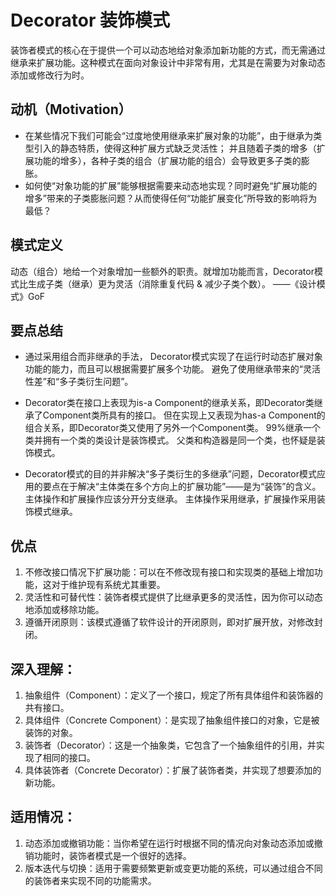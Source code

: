 # Decorator 装饰模式
装饰者模式的核心在于提供一个可以动态地给对象添加新功能的方式，而无需通过继承来扩展功能。这种模式在面向对象设计中非常有用，尤其是在需要为对象动态添加或修改行为时。

## 动机（Motivation）
+ 在某些情况下我们可能会“过度地使用继承来扩展对象的功能”，由于继承为类型引入的静态特质，使得这种扩展方式缺乏灵活性；
并且随着子类的增多（扩展功能的增多），各种子类的组合（扩展功能的组合）会导致更多子类的膨胀。
+ 如何使“对象功能的扩展”能够根据需要来动态地实现？同时避免“扩展功能的增多”带来的子类膨胀问题？从而使得任何“功能扩展变化”所导致的影响将为最低？

## 模式定义
动态（组合）地给一个对象增加一些额外的职责。就增加功能而言，Decorator模式比生成子类（继承）更为灵活（消除重复代码 & 减少子类个数）。
——《设计模式》GoF

## 要点总结
+ 通过采用组合而非继承的手法， Decorator模式实现了在运行时动态扩展对象功能的能力，而且可以根据需要扩展多个功能。
避免了使用继承带来的“灵活性差”和“多子类衍生问题”。

+ Decorator类在接口上表现为is-a Component的继承关系，即Decorator类继承了Component类所具有的接口。
但在实现上又表现为has-a Component的组合关系，即Decorator类又使用了另外一个Component类。
99%继承一个类并拥有一个类的类设计是装饰模式。
父类和构造器是同一个类，也怀疑是装饰模式。

+ Decorator模式的目的并非解决“多子类衍生的多继承”问题，Decorator模式应用的要点在于解决“主体类在多个方向上的扩展功能”——是为“装饰”的含义。
主体操作和扩展操作应该分开分支继承。
主体操作采用继承，扩展操作采用装饰模式继承。

## 优点
1. 不修改接口情况下扩展功能：可以在不修改现有接口和实现类的基础上增加功能，这对于维护现有系统尤其重要。
2. 灵活性和可替代性：装饰者模式提供了比继承更多的灵活性，因为你可以动态地添加或移除功能。
3. 遵循开闭原则：该模式遵循了软件设计的开闭原则，即对扩展开放，对修改封闭。

## 深入理解：
1. 抽象组件（Component）：定义了一个接口，规定了所有具体组件和装饰器的共有接口。
2. 具体组件（Concrete Component）：是实现了抽象组件接口的对象，它是被装饰的对象。
3. 装饰者（Decorator）：这是一个抽象类，它包含了一个抽象组件的引用，并实现了相同的接口。
4. 具体装饰者（Concrete Decorator）：扩展了装饰者类，并实现了想要添加的新功能。

## 适用情况：
1. 动态添加或撤销功能：当你希望在运行时根据不同的情况向对象动态添加或撤销功能时，装饰者模式是一个很好的选择。
2. 版本迭代与切换：适用于需要频繁更新或变更功能的系统，可以通过组合不同的装饰者来实现不同的功能需求。